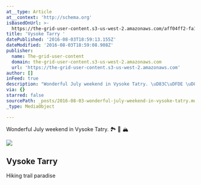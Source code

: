 ```yaml
---
at__type: Article
at__context: 'http://schema.org'
isBasedOnUrl: >-
  https://the-grid-user-content.s3-us-west-2.amazonaws.com/aff04ff2-fa15-455f-b3fb-6a816afcfbb1.jpg
title: 'Vysoke Tarry '
datePublished: '2016-08-03T18:59:13.155Z'
dateModified: '2016-08-03T18:59:08.908Z'
publisher:
  name: The-grid-user-content
  domain: the-grid-user-content.s3-us-west-2.amazonaws.com
  url: 'https://the-grid-user-content.s3-us-west-2.amazonaws.com'
author: []
inFeed: true
description: "Wonderful July weekend in Vysoke Tatry. \uD83C\uDFDE \uD83C\uDF32 \uD83C\uDFD4"
via: {}
starred: false
sourcePath: _posts/2016-08-03-wonderful-july-weekend-in-vysoke-tatry.md
_type: MediaObject

---
```

Wonderful July weekend in Vysoke Tatry. 🏞 🌲 🏔

<article style=""><img src="https://the-grid-user-content.s3-us-west-2.amazonaws.com/aff04ff2-fa15-455f-b3fb-6a816afcfbb1.jpg" /><h1>Vysoke Tarry </h1><p>Hiking trail paradise</p></article>